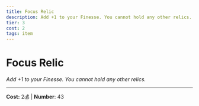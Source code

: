 ```yaml
---
title: Focus Relic
description: Add +1 to your Finesse. You cannot hold any other relics.
tier: 3
cost: 2
tags: item
---
```

# Focus Relic

_Add +1 to your Finesse. You cannot hold any other relics._

___
**Cost:** 2💰 | **Number**: 43
